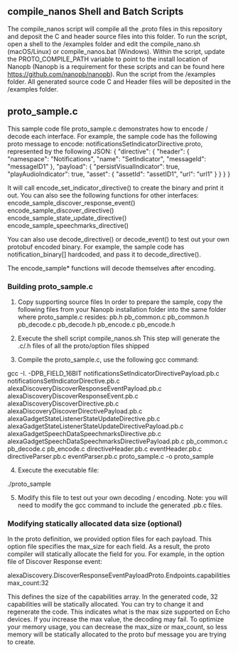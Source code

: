 ## compile_nanos Shell and Batch Scripts
The compile_nanos script will compile all the .proto files in this repository and deposit the C and header source files into this folder. To run the script, open a shell to the /examples folder and edit the compile_nano.sh (macOS/Linux) or compile_nanos.bat (Windows). Within the script, update the PROTO_COMPILE_PATH variable to point to the install location of Nanopb (Nanopb is a requirement for these scripts and can be found here https://github.com/nanopb/nanopb). Run the script from the /examples folder. All generated source code C and Header files will be deposited in the /examples folder.

## proto_sample.c

This sample code file proto_sample.c demonstrates how to encode / decode each interface.
For example, the sample code has the following proto message to encode:
notificationsSetIndicatorDirective.proto, represented by the following JSON:
{
    "directive": {
        "header": {
            "namespace": "Notifications",
            "name": "SetIndicator",
            "messageId": "messageID1"
        },
        "payload": {
            "persistVisualIndicator": true,
            "playAudioIndicator": true,
            "asset": {
                "assetId": "assetID1",
                "url": "url1"
            }
        }
    }
}

It will call encode_set_indicator_directive() to create the binary and print it out. You can also see the following functions for other interfaces:
encode_sample_discover_response_event()
encode_sample_discover_directive()
encode_sample_state_update_directive()
encode_sample_speechmarks_directive()

You can also use decode_directive() or decode_event() to test out your own protobuf encoded binary. For example, the sample code has notification_binary[] hardcoded, and pass it to decode_directive().

The encode_sample* functions will decode themselves after encoding.


### Building proto_sample.c

1.	Copy supporting source files
In order to prepare the sample, copy the following files from your Nanopb installation folder into the same folder where proto_sample.c resides:
pb.h
pb_common.c
pb_common.h
pb_decode.c
pb_decode.h
pb_encode.c
pb_encode.h

2. Execute the shell script compile_nanos.sh
This step will generate the .c/.h files of all the proto/option files shipped
3. Compile the proto_sample.c, use the following gcc command:

gcc -I. -DPB_FIELD_16BIT notificationsSetIndicatorDirectivePayload.pb.c notificationsSetIndicatorDirective.pb.c alexaDiscoveryDiscoverResponseEventPayload.pb.c alexaDiscoveryDiscoverResponseEvent.pb.c alexaDiscoveryDiscoverDirective.pb.c alexaDiscoveryDiscoverDirectivePayload.pb.c alexaGadgetStateListenerStateUpdateDirective.pb.c alexaGadgetStateListenerStateUpdateDirectivePayload.pb.c alexaGadgetSpeechDataSpeechmarksDirective.pb.c alexaGadgetSpeechDataSpeechmarksDirectivePayload.pb.c pb_common.c pb_decode.c pb_encode.c directiveHeader.pb.c eventHeader.pb.c directiveParser.pb.c eventParser.pb.c proto_sample.c -o proto_sample

4. Execute the executable file:

./proto_sample

5. Modify this file to test out your own decoding / encoding. Note: you will need to modify the gcc command to include the generated .pb.c files.

### Modifying statically allocated data size (optional)

In the proto definition, we provided option files for each payload. This option file specifies the max_size for each field. As a result, the proto compiler will statically allocate the field for you. For example, in the option file of Discover Response event:

alexaDiscovery.DiscoverResponseEventPayloadProto.Endpoints.capabilities    max_count:32

This defines the size of the capabilities array. In the generated code, 32 capabilities will be statically allocated. You can try to change it and regenerate the code. This indicates what is the max size supported on Echo devices. If you increase the max value, the decoding may fail. To optimize your memory usage, you can decrease the max_size or max_count, so less memory will be statically allocated to the proto buf message you are trying to create.
